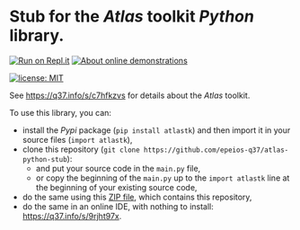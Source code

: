 # Stub for the *Atlas* toolkit *Python* library.

[![Run on Repl.it](https://q37.info/s/kpm7xhfm.png)](https://q37.info/s/9rjht97x) [![About online demonstrations](https://img.shields.io/badge/about-online%20demonstrations-informational)](https://q37.info/s/sssznrb4)

[![license: MIT](https://img.shields.io/github/license/epeios-q37/atlas-python-stub?color=yellow&style=for-the-badge)](https://github.com/epeios-q37/atlas-python-stub/blob/master/LICENSE)

See https://q37.info/s/c7hfkzvs for details about the *Atlas* toolkit.

To use this library, you can:

- install the *Pypi* package (`pip install atlastk`) and then import it in your source files (`import atlastk`),
- clone this repository (`git clone https://github.com/epeios-q37/atlas-python-stub`):
  - and put your source code in the `main.py` file,
  - or copy the beginning of the `main.py` up to the `import atlastk` line at the beginning of your existing source code,
- do the same using this [ZIP file](https://q37.info/s/7w3tcjnr), which contains this repository,
- do the same in an online IDE, with nothing to install: <https://q37.info/s/9rjht97x>.
